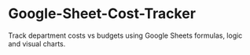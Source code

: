 # Google-Sheet-Cost-Tracker
Track department costs vs budgets using Google Sheets formulas, logic and visual charts.
